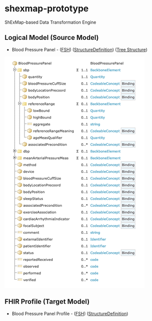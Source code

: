 # shexmap-prototype
ShExMap-based Data Transformation Engine


## Logical Model (Source Model)

* Blood Pressure Panel - ([FSH](https://github.com/fhircat/shexmap-prototype/tree/main/input/fsh/logicals))  ([StructureDefinition](https://github.com/fhircat/shexmap-prototype/blob/main/fsh-generated/resources/StructureDefinition-BloodPressurePanel.json)) ([Tree Structure](https://simplifier.net/ddionfhir/bloodpressurepanel))

![](https://github.com/fhircat/shexmap-prototype/blob/main/logical-model-diagram.png)

## FHIR Profile (Target Model)

* Blood Pressure Panel Profile - ([FSH](https://github.com/HL7/cimi-vital-signs/blob/master/input/fsh/BloodPressurePanel.fsh)) ([StructureDefinition](https://build.fhir.org/ig/HL7/cimi-vital-signs/branches/master/StructureDefinition-blood-pressure-panel.html))
